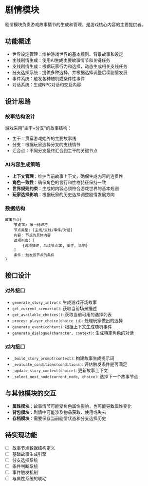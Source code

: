# 剧情模块

剧情模块负责游戏故事情节的生成和管理，是游戏核心内容的主要提供者。

## 功能概述

- 世界设定管理：维护游戏世界的基本规则、背景故事和设定
- 主线剧情生成：使用AI生成主要故事情节和关键任务
- 支线剧情生成：根据玩家行为和选择，动态生成相关支线任务
- 分支选择系统：提供多种选择，并根据选择调整后续剧情发展
- 事件系统：触发各种随机或条件性事件
- 对话系统：生成NPC对话和交互内容

## 设计思路

### 故事结构设计

游戏采用"主干+分支"的故事结构：
- 主干：贯穿游戏始终的主要故事线
- 分支：根据玩家选择分叉的支线情节
- 汇合点：不同分支最终汇合到主干的关键节点

### AI内容生成策略

- **上下文管理**：维护当前故事上下文，确保生成内容的连贯性
- **角色一致性**：确保角色的言行和性格特征保持一致
- **世界规则约束**：生成的内容必须符合游戏世界的基本规则
- **玩家选择影响**：根据玩家的历史选择调整剧情发展方向

### 数据结构

```
故事节点{
    节点ID: 唯一标识符
    节点类型: [主线/支线/事件/对话]
    内容: 节点的具体内容
    选项列表: [
        {选项描述, 后续节点ID, 条件, 影响}
    ]
    条件: 触发该节点的条件
}
```

## 接口设计

### 对外接口

- `generate_story_intro()`: 生成游戏开场故事
- `get_current_scenario()`: 获取当前场景描述
- `get_available_choices()`: 获取当前可用的选择列表
- `process_player_choice(choice_id)`: 处理玩家做出的选择
- `generate_event(context)`: 根据上下文生成随机事件
- `generate_dialogue(character, context)`: 生成特定角色的对话

### 对内接口

- `_build_story_prompt(context)`: 构建故事生成提示词
- `_evaluate_conditions(conditions)`: 评估触发条件是否满足
- `_update_story_context(choice)`: 更新故事上下文
- `_select_next_node(current_node, choice)`: 选择下一个故事节点

## 与其他模块的交互

- **属性模块**：故事情节可能受角色属性影响，也可能导致属性变化
- **背包模块**：剧情中可能涉及物品获取、使用或失去
- **存档模块**：需要保存当前剧情状态和分支选择历史

## 待实现功能

- [ ] 故事节点数据结构定义
- [ ] 基础故事生成引擎
- [ ] 分支选择系统
- [ ] 条件判断系统
- [ ] 事件触发机制
- [ ] 与属性系统的联动 